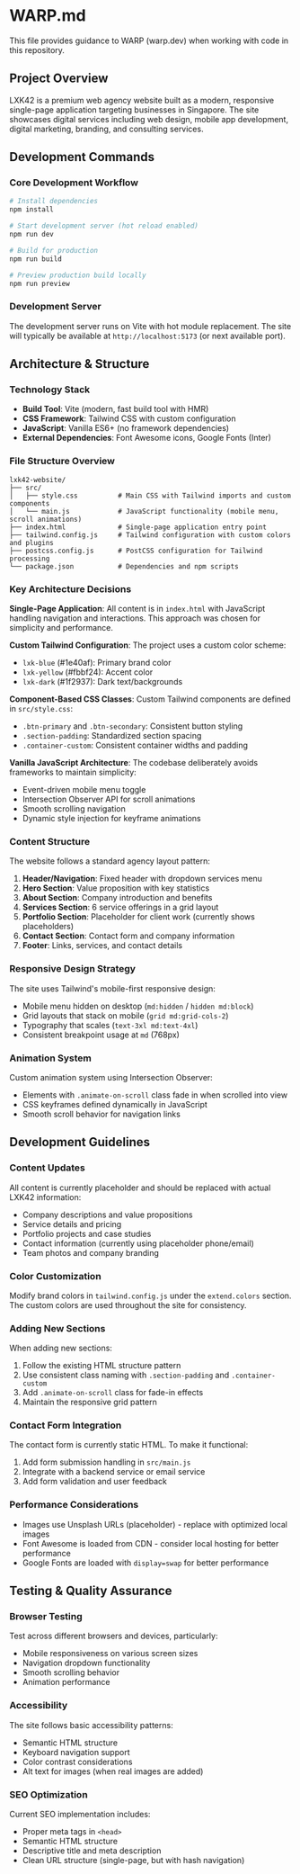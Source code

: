 # WARP.md

This file provides guidance to WARP (warp.dev) when working with code in this repository.

## Project Overview

LXK42 is a premium web agency website built as a modern, responsive single-page application targeting businesses in Singapore. The site showcases digital services including web design, mobile app development, digital marketing, branding, and consulting services.

## Development Commands

### Core Development Workflow
```bash
# Install dependencies
npm install

# Start development server (hot reload enabled)
npm run dev

# Build for production
npm run build

# Preview production build locally
npm run preview
```

### Development Server
The development server runs on Vite with hot module replacement. The site will typically be available at `http://localhost:5173` (or next available port).

## Architecture & Structure

### Technology Stack
- **Build Tool**: Vite (modern, fast build tool with HMR)
- **CSS Framework**: Tailwind CSS with custom configuration
- **JavaScript**: Vanilla ES6+ (no framework dependencies)
- **External Dependencies**: Font Awesome icons, Google Fonts (Inter)

### File Structure Overview
```
lxk42-website/
├── src/
│   ├── style.css          # Main CSS with Tailwind imports and custom components
│   └── main.js            # JavaScript functionality (mobile menu, scroll animations)
├── index.html             # Single-page application entry point
├── tailwind.config.js     # Tailwind configuration with custom colors and plugins
├── postcss.config.js      # PostCSS configuration for Tailwind processing
└── package.json           # Dependencies and npm scripts
```

### Key Architecture Decisions

**Single-Page Application**: All content is in `index.html` with JavaScript handling navigation and interactions. This approach was chosen for simplicity and performance.

**Custom Tailwind Configuration**: The project uses a custom color scheme:
- `lxk-blue` (#1e40af): Primary brand color
- `lxk-yellow` (#fbbf24): Accent color 
- `lxk-dark` (#1f2937): Dark text/backgrounds

**Component-Based CSS Classes**: Custom Tailwind components are defined in `src/style.css`:
- `.btn-primary` and `.btn-secondary`: Consistent button styling
- `.section-padding`: Standardized section spacing
- `.container-custom`: Consistent container widths and padding

**Vanilla JavaScript Architecture**: The codebase deliberately avoids frameworks to maintain simplicity:
- Event-driven mobile menu toggle
- Intersection Observer API for scroll animations
- Smooth scrolling navigation
- Dynamic style injection for keyframe animations

### Content Structure

The website follows a standard agency layout pattern:
1. **Header/Navigation**: Fixed header with dropdown services menu
2. **Hero Section**: Value proposition with key statistics
3. **About Section**: Company introduction and benefits
4. **Services Section**: 6 service offerings in a grid layout
5. **Portfolio Section**: Placeholder for client work (currently shows placeholders)
6. **Contact Section**: Contact form and company information
7. **Footer**: Links, services, and contact details

### Responsive Design Strategy

The site uses Tailwind's mobile-first responsive design:
- Mobile menu hidden on desktop (`md:hidden` / `hidden md:block`)
- Grid layouts that stack on mobile (`grid md:grid-cols-2`)
- Typography that scales (`text-3xl md:text-4xl`)
- Consistent breakpoint usage at `md` (768px)

### Animation System

Custom animation system using Intersection Observer:
- Elements with `.animate-on-scroll` class fade in when scrolled into view
- CSS keyframes defined dynamically in JavaScript
- Smooth scroll behavior for navigation links

## Development Guidelines

### Content Updates
All content is currently placeholder and should be replaced with actual LXK42 information:
- Company descriptions and value propositions
- Service details and pricing
- Portfolio projects and case studies
- Contact information (currently using placeholder phone/email)
- Team photos and company branding

### Color Customization
Modify brand colors in `tailwind.config.js` under the `extend.colors` section. The custom colors are used throughout the site for consistency.

### Adding New Sections
When adding new sections:
1. Follow the existing HTML structure pattern
2. Use consistent class naming with `.section-padding` and `.container-custom`
3. Add `.animate-on-scroll` class for fade-in effects
4. Maintain the responsive grid pattern

### Contact Form Integration
The contact form is currently static HTML. To make it functional:
1. Add form submission handling in `src/main.js`
2. Integrate with a backend service or email service
3. Add form validation and user feedback

### Performance Considerations
- Images use Unsplash URLs (placeholder) - replace with optimized local images
- Font Awesome is loaded from CDN - consider local hosting for better performance
- Google Fonts are loaded with `display=swap` for better performance

## Testing & Quality Assurance

### Browser Testing
Test across different browsers and devices, particularly:
- Mobile responsiveness on various screen sizes
- Navigation dropdown functionality
- Smooth scrolling behavior
- Animation performance

### Accessibility
The site follows basic accessibility patterns:
- Semantic HTML structure
- Keyboard navigation support
- Color contrast considerations
- Alt text for images (when real images are added)

### SEO Optimization
Current SEO implementation includes:
- Proper meta tags in `<head>`
- Semantic HTML structure
- Descriptive title and meta description
- Clean URL structure (single-page, but with hash navigation)
